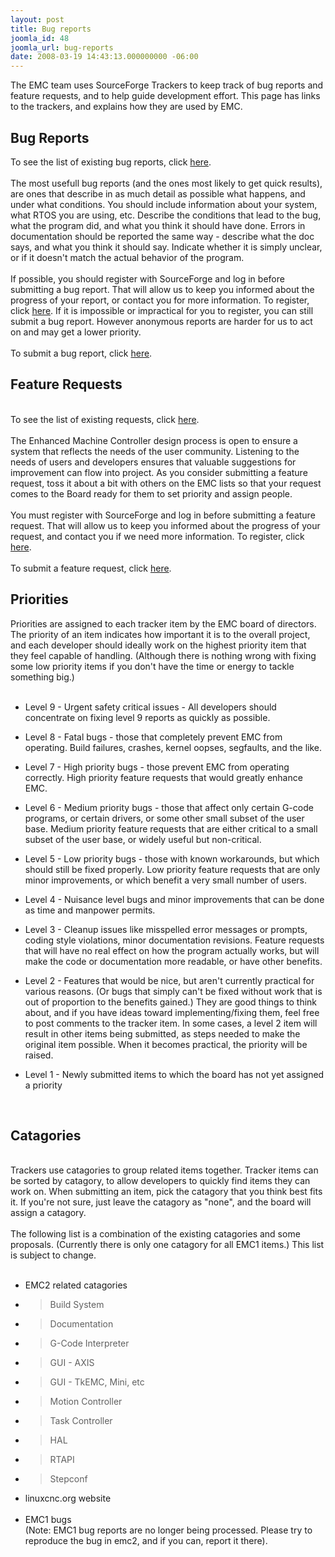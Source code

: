 ```yaml
---
layout: post
title: Bug reports
joomla_id: 48
joomla_url: bug-reports
date: 2008-03-19 14:43:13.000000000 -06:00
---
```

<p>The EMC team uses SourceForge Trackers to keep track of bug reports and feature requests, and to help guide development effort. This page has links to the trackers, and explains how they are used by EMC. </p><h2>Bug Reports<br /></h2><p>To see the list of existing bug reports, click <a href="http://sourceforge.net/tracker/?group_id=6744&amp;atid=106744" target="_blank">here</a>. <br /><br />The most usefull bug reports (and the ones most likely to get quick results), are ones that describe in as much detail as possible what happens, and under what conditions. You should include information about your system, what RTOS you are using, etc. Describe the conditions that lead to the bug, what the program did, and what you think it should have done. Errors in documentation should be reported the same way - describe what the doc says, and what you think it should say. Indicate whether it is simply unclear, or if it doesn&#39;t match the actual behavior of the program. <br /><br />If possible, you should register with SourceForge and log in before submitting a bug report. That will allow us to keep you informed about the progress of your report, or contact you for more information. To register, click <a href="https://sourceforge.net/account/newuser_emailverify.php" target="_blank">here</a>. If it is impossible or impractical for you to register, you can still submit a bug report. However anonymous reports are harder for us to act on and may get a lower priority. <br /><br />To submit a bug report, click <a href="https://sourceforge.net/tracker/?func=add&amp;group_id=6744&amp;atid=106744" target="_blank">here</a>. &nbsp;</p><h2>Feature Requests<br /></h2><p><br />To see the list of existing requests, click <a href="http://sourceforge.net/tracker/?group_id=6744&amp;atid=356744" target="_blank">here</a>. <br /><br />The Enhanced Machine Controller design process is open to ensure a system that reflects the needs of the user community.  Listening to the needs of users and developers ensures that valuable suggestions for improvement can flow into project.  As you consider submitting a feature request, toss it about a bit with others on the EMC lists so that your request comes to the Board ready for them to set priority and assign people. <br /><br />You must register with SourceForge and log in before submitting a feature request. That will allow us to keep you informed about the progress of your request, and contact you if we need more information. To register, click <a href="https://sourceforge.net/account/newuser_emailverify.php" target="_blank">here</a>. <br /><br />To submit a feature request, click <a href="https://sourceforge.net/tracker/?func=add&amp;group_id=6744&amp;atid=356744" target="_blank">here</a>. </p><h2>Priorities<br /></h2>Priorities are assigned to each tracker item by the EMC board of directors. The priority of an item indicates how important it is to the overall project, and each developer should ideally work on the highest priority item that they feel capable of handling. (Although there is nothing wrong with fixing some low priority items if you don&#39;t have the time or energy to tackle something big.) <br /><br /><ul><li>Level 9 - Urgent safety critical issues - All developers should concentrate on fixing level 9 reports as quickly as possible.<br /></li></ul><ul><li>Level 8 - Fatal bugs - those that completely prevent EMC from operating. Build failures, crashes, kernel oopses, segfaults, and the like.<br /></li></ul><ul><li>Level 7 - High priority bugs - those prevent EMC from operating correctly. High priority feature requests that would greatly enhance EMC.<br /></li></ul><ul><li>Level 6 - Medium priority bugs - those that affect only certain G-code programs, or certain drivers, or some other small subset of the user base. Medium priority feature requests that are either critical to a small subset of the user base, or widely useful but non-critical.<br /></li></ul><ul><li>Level 5 - Low priority bugs - those with known workarounds, but which should still be fixed properly. Low priority feature requests that are only minor improvements, or which benefit a very small number of users.<br /></li></ul><ul><li>Level 4 - Nuisance level bugs and minor improvements that can be done as time and manpower permits.<br /></li></ul><ul><li>Level 3 - Cleanup issues like misspelled error messages or prompts, coding style violations, minor documentation revisions. Feature requests that will have no real effect on how the program actually works, but will make the code or documentation more readable, or have other benefits.<br /></li></ul><ul><li>Level 2 - Features that would be nice, but aren&#39;t currently practical for various reasons. (Or bugs that simply can&#39;t be fixed without work that is out of proportion to the benefits gained.) They are good things to think about, and if you have ideas toward implementing/fixing them, feel free to post comments to the tracker item. In some cases, a level 2 item will result in other items being submitted, as steps needed to make the original item possible. When it becomes practical, the priority will be raised.<br /></li></ul><ul><li>Level 1 - Newly submitted items to which the board has not yet assigned a priority<br /></li></ul><br /><h2>Catagories<br /></h2><br />Trackers use catagories to group related items together. Tracker items can be sorted by catagory, to allow developers to quickly find items they can work on. When submitting an item, pick the catagory that you think best fits it. If you&#39;re not sure, just leave the catagory as &quot;none&quot;, and the board will assign a catagory. <br /><br />The following list is a combination of the existing catagories and some proposals. (Currently there is only one catagory for all EMC1 items.) This list is subject to change. <br /><br /><ul><li>EMC2 related catagories <br /></li><li><blockquote>Build System<br /></blockquote></li><li><blockquote>Documentation<br /></blockquote></li><li><blockquote>G-Code Interpreter<br /></blockquote></li><li><blockquote>GUI - AXIS<br /></blockquote></li><li><blockquote>GUI - TkEMC, Mini, etc<br /></blockquote></li><li><blockquote>Motion Controller<br /></blockquote></li><li><blockquote>Task Controller<br /></blockquote></li><li><blockquote>HAL<br /></blockquote></li><li><blockquote>RTAPI<br /></blockquote></li><li><blockquote>Stepconf<br /></blockquote></li><li>linuxcnc.org website<br /><br /></li><li>EMC1 bugs <br />(Note: EMC1 bug reports are no longer being processed.  Please try to reproduce the bug in emc2, and if you can, report it there).<br /><br /></li></ul>
